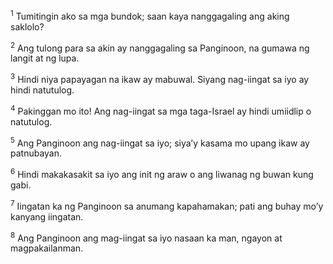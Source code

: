 <sup>1</sup>
Tumitingin ako sa mga bundok; saan kaya nanggagaling ang aking saklolo? 

<sup>2</sup>
Ang tulong para sa akin ay nanggagaling sa Panginoon, na gumawa ng langit at ng lupa. 

<sup>3</sup>
Hindi niya papayagan na ikaw ay mabuwal. Siyang nag-iingat sa iyo ay hindi natutulog. 

<sup>4</sup>
Pakinggan mo ito! Ang nag-iingat sa mga taga-Israel ay hindi umiidlip o natutulog. 

<sup>5</sup>
Ang Panginoon ang nag-iingat sa iyo; siyaʼy kasama mo upang ikaw ay patnubayan. 

<sup>6</sup>
Hindi makakasakit sa iyo ang init ng araw o ang liwanag ng buwan kung gabi. 

<sup>7</sup>
Iingatan ka ng Panginoon sa anumang kapahamakan; pati ang buhay moʼy kanyang iingatan. 

<sup>8</sup>
Ang Panginoon ang mag-iingat sa iyo nasaan ka man, ngayon at magpakailanman.